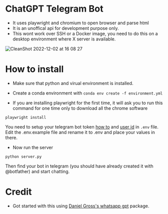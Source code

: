 # ChatGPT Telegram Bot

* It uses playwright and chromium to open browser and parse html
* It is an unoffical api for development purpose only.
* This wont work over SSH or a Docker image, you need to do this on a desktop environment where X server is available. 

![CleanShot 2022-12-02 at 16 08 27](https://user-images.githubusercontent.com/463317/205404516-56ea908e-dd31-4c53-acb7-15f9f6ed379f.gif)



# How to install

* Make sure that python and virual environment is installed.

* Create a conda environment with `conda env create -f environment.yml`

* If you are installing playwright for the first time, it will ask you to run this command for one time only to download all the chrome software
```
playwright install
```

You need to setup your telegram bot token [how to](https://core.telegram.org/bots/tutorial#obtain-your-bot-token) and [user id](https://bigone.zendesk.com/hc/en-us/articles/360008014894-How-to-get-the-Telegram-user-ID-) in `.env` file.
Edit the .env.example file and rename it to .env and place your values in there. 


* Now run the server

```
python server.py
```

Then find your bot in telegram (you should have already created it with @botfather) and start chatting. 

# Credit

* Got started with this using [Daniel Gross's whatsapp gpt](https://github.com/danielgross/whatsapp-gpt) package.

